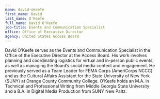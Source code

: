 ```yaml
---
name: david-okeefe
first_name: David
last_name: O'Keefe
full_name: David O'Keefe
job-title: Events and Communication Specialist
office: Office of Executive Director
agency: United States Access Board
---
```

David O’Keefe serves as the Events and Communication Specialist in the Office of the Executive Director at the Access Board. His work involves planning and coordinating logistics for virtual and in-person public events, as well as managing the Board’s social media content and engagement. He previously served as a Team Leader for FEMA Corps (AmeriCorps NCCC) and as the Cultural Affairs Assistant for the State University of New York (SUNY) at Orange County Community College. O’Keefe holds an M.A. in Technical and Professional Writing from Middle Georgia State University and a B.A. in Digital Media Production from SUNY New Paltz.

